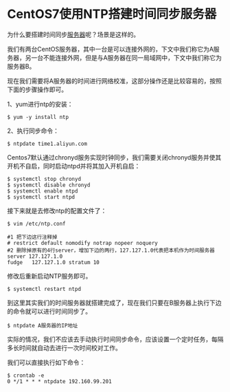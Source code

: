 # CentOS7使用NTP搭建时间同步服务器

为什么要搭建时间同步[服务器](https://cloud.tencent.com/product/cvm?from=10680)呢？场景是这样的。

我们有两台CentOS服务器，其中一台是可以连接外网的，下文中我们称它为A服务器，另一台不能连接外网，但是与A服务器在同一局域网中，下文中我们称它为服务器B。

现在我们需要将A服务器的时间进行网络校准，这部分操作还是比较容易的，按照下面的步骤操作即可。

1、yum进行ntp的安装：

```shell
$ yum -y install ntp
```

2、执行同步命令：

```shell
$ ntpdate time1.aliyun.com
```

Centos7默认通过chronyd服务实现时钟同步，我们需要关闭chronyd服务并使其开机不自启，同时启动ntpd并将其加入开机自启：

```shell
$ systemctl stop chronyd
$ systemctl disable chronyd 
$ systemctl enable ntpd
$ systemctl start ntpd
```

接下来就是去修改ntp的配置文件了：

```shell
$ vim /etc/ntp.conf

#1 把下边这行注释掉
# restrict default nomodify notrap nopeer noquery
#2 删除掉原有的4行server，增加下边的两行，127.127.1.0代表把本机作为时间服务器
server 127.127.1.0
fudge   127.127.1.0 stratum 10
```

修改后重新启动NTP服务即可。

```shell
$ systemctl restart ntpd
```

到这里其实我们的时间服务器就搭建完成了，现在我们只要在B服务器上执行下边的命令就可以进行时间同步了。

```shell
$ ntpdate A服务器的IP地址
```

实际的情况，我们不应该去手动执行时间同步命令，应该设置一个定时任务，每隔多长时间就自动去进行一次时间校对工作。

我们可以直接执行如下命令：

```shell
$ crontab -e
0 */1 * * * ntpdate 192.160.99.201
```

